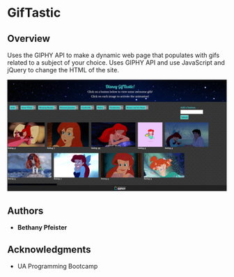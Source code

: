 # GifTastic

## Overview

Uses the GIPHY API to make a dynamic web page that populates with gifs related to a subject of your choice. Uses GIPHY API and use JavaScript and jQuery to change the HTML of the site.

![Screenshot](assets/images/screenshot.JPG)


## Authors

* **Bethany Pfeister** 

## Acknowledgments

* UA Programming Bootcamp